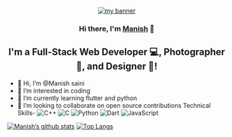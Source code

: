 <p align="center">
  <a href="https://https://samash471841.blogspot.com//" target="_blank" rel="noreferrer"><img src="https://user-images.githubusercontent.com/58516376/151564805-bb9bdb81-e6d1-4680-b60e-de85df79d18c.png" alt="my banner"></a>
</p>
<h3 align="center">
Hi there, I'm <a href="https://www.yushi.dev/" target="_blank" rel="noreferrer">Manish</a> 👋
</h3>

<h2 align="center">
I'm a Full-Stack Web Developer 💻, Photographer 📸, and Designer 🎨!
</h2> 

- 👋 Hi, I’m @Manish saini
- 👀 I’m interested in coding
- 🌱 I’m currently learning flutter and python
- 💞️ I’m looking to collaborate on open source contributions 
Technical Skills-
![C++](https://img.shields.io/badge/c++-%2300599C.svg?style=for-the-badge&logo=c%2B%2B&logoColor=white) ![C](https://img.shields.io/badge/c-%2300599C.svg?style=for-the-badge&logo=c&logoColor=white) ![Python](https://img.shields.io/badge/python-3670A0?style=for-the-badge&logo=python&logoColor=ffdd54) ![Dart](https://img.shields.io/badge/dart-%230175C2.svg?style=for-the-badge&logo=dart&logoColor=white) ![JavaScript](https://img.shields.io/badge/javascript-%23323330.svg?style=for-the-badge&logo=javascript&logoColor=%23F7DF1E)

[![Manish’s github stats](https://github-readme-stats.vercel.app/api?username=ms471841&show_icons=true&theme=radical)](https://github.com/ms471841)
[![Top Langs](https://github-readme-stats.vercel.app/api/top-langs/?username=ms471841&layout=compact)](https://github.com/ms471841/github-readme-stats)
<!--- - 📫 How to reach me ... --->

<!---
i don't know is a ✨ special ✨ repository because its `README.md` (this file) appears on your GitHub profile.
You can click the Preview link to take a look at your changes.
--->
